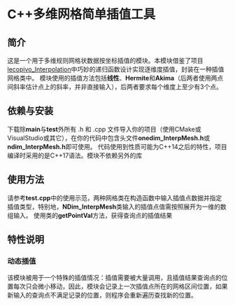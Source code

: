 ﻿# C++多维网格简单插值工具

## 简介
这是一个用于多维规则网格状数据按坐标插值的模块。本模块借鉴了项目[lecopivo_Interpolation](https://github.com/lecopivo/Interpolation/)中巧妙的递归函数设计实现逐维度插值，封装在一种插值网格类中。
模块使用的插值方法包括**线性**、**Hermite**和**Akima**（后两者使用两点间斜率估计点上的斜率，并非直接输入），后两者要求每个维度上至少有3个点。

## 依赖与安装
下载除**main**与**test**外所有 .h 和 .cpp 文件导入你的项目（使用CMake或VisualStudio或其它），在你的代码中包含头文件**onedim_InterpMesh.h**或**ndim_InterpMesh.h**即可使用。
代码使用到性质可能为C++14之后的特性，项目编译时采用的是C++17语法。模块不依赖另外的库

## 使用方法
请参考**test.cpp**中的使用示范，两种网格类在构造函数中输入插值点数据并指定插值类型，特别地，**NDim_InterpMesh**类输入的插值点值需按照展开为一维的数组输入。
使用类的**getPointVal**方法，获得查询点的插值结果
## 特性说明
### 动态插值
该模块被用于一个特殊的插值情况：插值需要被大量调用，且插值结果查询点的位置每次只会微小移动，因此，模块会记录上一次插值点所在的网格区间位置，如果新输入的查询点不满足记录的位置，则程序会重新遍历查找新的位置。

